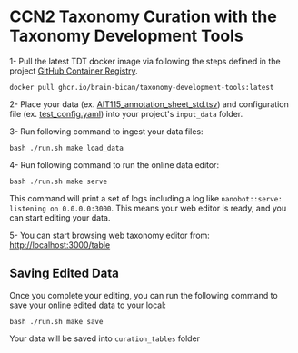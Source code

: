 # CCN2 Taxonomy Curation with the Taxonomy Development Tools

1- Pull the latest TDT docker image via following the steps defined in the project [GitHub Container Registry](https://github.com/brain-bican/taxonomy-development-tools/pkgs/container/taxonomy-development-tools). 
```
docker pull ghcr.io/brain-bican/taxonomy-development-tools:latest
```

2- Place your data (ex. [AIT115_annotation_sheet_std.tsv](https://github.com/brain-bican/taxonomy-development-tools/tree/main/examples/nhp_basal_ganglia/AIT115_annotation_sheet.tsv)) and configuration file (ex. [test_config.yaml](https://github.com/brain-bican/taxonomy-development-tools/tree/main/examples/nhp_basal_ganglia/test_config.yaml)) into your project's `input_data` folder.  

3- Run following command to ingest your data files:
```
bash ./run.sh make load_data
```

4- Run following command to run the online data editor:
```
bash ./run.sh make serve
```

This command will print a set of logs including a log like `nanobot::serve: listening on 0.0.0.0:3000`. This means your web editor is ready, and you can start editing your data.

5- You can start browsing web taxonomy editor from: [http://localhost:3000/table](http://localhost:3000/table)

## Saving Edited Data

Once you complete your editing, you can run the following command to save your online edited data to your local: 

```
bash ./run.sh make save
```

Your data will be saved into `curation_tables` folder